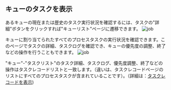 ## キューのタスクを表示
あるキューの現在または歴史のタスク実行状況を確認するには、タスクの"詳細"ボタンをクリックすれば"キューリスト"ページに遷移できます。
![job](https://docimages.blob.core.chinacloudapi.cn/images/Console/queue/V3queue7.png)

キューに割り当てられたすべてのプロセスタスクの実行状況を確認できます。このページでタスクの詳細、タスクログを確認でき、キューの優先度の調整、終了などの操作を行うこともできます。
![job](https://docimages.blob.core.chinacloudapi.cn/images/Console/queue/V3queue8.png)

"キュー"-"タスクリスト"のタスク詳細、タスクログ、優先度調整、終了などの操作はタスクレコードリストと一致します。（違いは、タスクレコードページのリストにすべてのプロセスタスクが含まれていることです）。（詳細は：[タスクレコードを表示](../../Console/job/manageJob.md?_v=v2020.4))